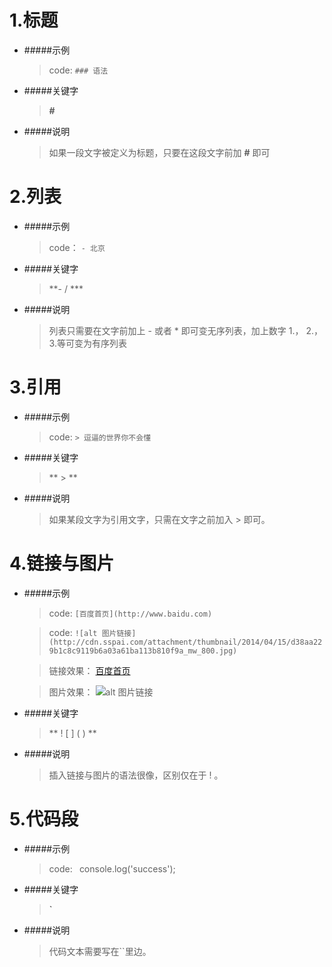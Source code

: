 # 1.标题

- #####示例

    > code: `### 语法`

- #####关键字 

    > **#**

- #####说明

    > 如果一段文字被定义为标题，只要在这段文字前加 **#** 即可 

# 2.列表

- #####示例

   > code： `- 北京`

- #####关键字

   > **- / ***

- #####说明

   > 列表只需要在文字前加上 - 或者 * 即可变无序列表，加上数字 1.，        2.，3.等可变为有序列表

# 3.引用

- #####示例

   > code: `> 逗逼的世界你不会懂`

- #####关键字 

   > ** > **

- #####说明

   > 如果某段文字为引用文字，只需在文字之前加入 > 即可。

# 4.链接与图片

- #####示例 

   > code: `[百度首页](http://www.baidu.com) `

   > code: `![alt 图片链接](http://cdn.sspai.com/attachment/thumbnail/2014/04/15/d38aa229b1c8c9119b6a03a61ba113b810f9a_mw_800.jpg)`

   > 链接效果： [百度首页](http://www.baidu.com)
    
   > 图片效果： ![alt 图片链接](http://cdn.sspai.com/attachment/thumbnail/2014/04/15/d38aa229b1c8c9119b6a03a61ba113b810f9a_mw_800.jpg)

- #####关键字 

   > ** ! [ ] ( ) **

- #####说明

   > 插入链接与图片的语法很像，区别仅在于 ! 。

# 5.代码段

- #####示例

   > code: ` `console.log('success');` ` 

- #####关键字

   > **`**

- #####说明

   > 代码文本需要写在``里边。

    


